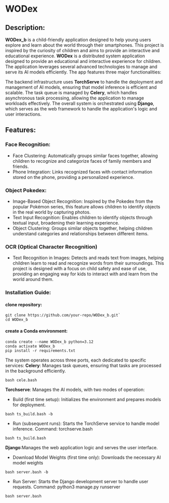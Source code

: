 # WODex 
## Description:
**WODex_b** is a child-friendly application designed to help young users explore and learn about the world through their smartphones. 
This project is inspired by the curiosity of children and aims to provide an interactive and educational experience.
**WODex** is a distributed system application designed to provide an educational and interactive experience for children. The application leverages several advanced technologies to manage and serve its AI models efficiently. The app features three major functionalities: 

The backend infrastructure uses **TorchServe** to handle the deployment and management of AI models, ensuring that model inference is efficient and scalable. The task queue is managed by **Celery**, which handles asynchronous task processing, allowing the application to manage workloads effectively. The overall system is orchestrated using **Django**, which serves as the web framework to handle the application's logic and user interactions.
## Features:
### Face Recognition:
- Face Clustering: Automatically groups similar faces together, allowing children to recognize and categorize faces of family members and friends.
- Phone Integration: Links recognized faces with contact information stored on the phone, providing a personalized experience.
### Object Pokedex:
- Image-Based Object Recognition: Inspired by the Pokedex from the popular Pokémon series, this feature allows children to identify objects in the real world by capturing photos.
- Text Input Recognition: Enables children to identify objects through textual input, broadening their learning experience.
- Object Clustering: Groups similar objects together, helping children understand categories and relationships between different items.
### OCR (Optical Character Recognition)
- Text Recognition in Images: Detects and reads text from images, helping children learn to read and recognize words from their surroundings.
This project is designed with a focus on child safety and ease of use, providing an engaging way for kids to interact with and learn from the world around them.


### Installation Guide:
#### clone repository:
```
git clone https://github.com/your-repo/WODex_b.git`
cd WODex_b
```

#### create a Conda environment:
```
conda create --name WODex_b python=3.12
conda activate WODex_b
pip install -r requirements.txt
```

The system operates across three ports, each dedicated to specific services:
**Celery**: Manages task queues, ensuring that tasks are processed in the background efficiently.
```
bash cele.bash
```

**Torchserve**: Manages the AI models, with two modes of operation:
- Build (first time setup): 
Initializes the environment and prepares models for deployment.
```
bash ts_build.bash -b
```
- Run (subsequent runs): Starts the TorchServe service to handle model inference. Command: torchserve.bash
```
bash ts_build.bash
```

**Django**:Manages the web application logic and serves the user interface.
- Download Model Weights (first time only): Downloads the necessary AI model weights
```
bash server.bash -b
```
- Run Server: Starts the Django development server to handle user requests. Command: python3 manage.py runserver
```
bash server.bash
```
